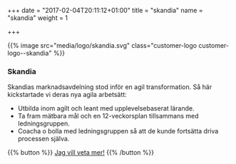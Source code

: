 +++
date = "2017-02-04T20:11:12+01:00"
title = "skandia"
name = "skandia"
weight = 1

+++

{{% image src="media/logo/skandia.svg" class="customer-logo customer-logo--skandia" %}}
### Skandia
Skandias marknadsavdelning stod inför en agil transformation. Så här kickstartade vi deras nya agila arbetsätt:

* Utbilda inom agilt och leant med upplevelsebaserat lärande.
* Ta fram mätbara mål och en 12-veckorsplan tillsammans med ledningsgruppen.
* Coacha o bolla med ledningsgruppen så att de kunde fortsätta driva processen själva.

{{% button %}}
[Jag vill veta mer!](mailto:team@lixor.se?subject=Jag%20vill%20veta%20mer&body=Blir%20inte%20b%C3%A4ttre%20%C3%A4n%20s%C3%A5%20h%C3%A4r)
{{% /button %}}
